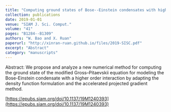 ```yaml
---
title: "Computing ground states of Bose--Einstein condensates with higher order interaction via a regularized density function formulation"
collection: publications
date: 2019-01-01
venue: "SIAM J. Sci. Comput."
volume: "41"
pages: "B1284--B1309"
authors: "W. Bao and X. Ruan"
paperurl: "http://xinran-ruan.github.io/files/2019-SISC.pdf"
excerpt: "Abstract"
category: "manuscripts"
---
```

Abstract: We propose and analyze a new numerical method for computing the ground state of the modified Gross–Pitaevskii equation for modeling the Bose-Einstein condensate with a higher order interaction by adapting the density function formulation and the accelerated projected gradient method.

[https://epubs.siam.org/doi/10.1137/19M1240393](https://epubs.siam.org/doi/10.1137/19M1240393)
